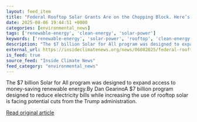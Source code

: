 ```yaml
---
layout: feed_item
title: "Federal Rooftop Solar Grants Are on the Chopping Block. Here’s Who Would Get Hurt"
date: 2025-08-06 19:44:51 +0000
categories: [environmental_news]
tags: ['renewable-energy', 'clean-energy', 'solar-power']
keywords: ['renewable-energy', 'solar-power', 'rooftop', 'clean-energy', 'solar', 'federal']
description: "The $7 billion Solar for All program was designed to expand access to money-saving renewable energy"
external_url: https://insideclimatenews.org/news/06082025/federal-rooftop-solar-for-all-program-potential-cuts/
is_feed: true
source_feed: "Inside Climate News"
feed_category: "environmental_news"
---
```


The $7 billion Solar for All program was designed to expand access to money-saving renewable energy.By Dan GearinoA $7 billion program designed to reduce electricity bills while increasing the use of rooftop solar is facing potential cuts from the Trump administration.

[Read original article](https://insideclimatenews.org/news/06082025/federal-rooftop-solar-for-all-program-potential-cuts/)
